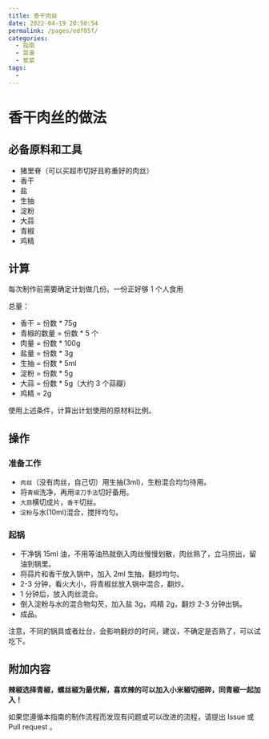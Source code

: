 ```yaml
---
title: 香干肉丝
date: 2022-04-19 20:50:54
permalink: /pages/edf05f/
categories:
  - 指南
  - 菜谱
  - 荤菜
tags:
  - 
---
```

# 香干肉丝的做法

## 必备原料和工具

* 猪里脊（可以买超市切好且称重好的肉丝）
* 香干
* 盐
* 生抽
* 淀粉
* 大蒜
* 青椒
* 鸡精

## 计算

每次制作前需要确定计划做几份。一份正好够 1 个人食用

总量：

* 香干 = 份数 * 75g
* 青椒的数量 = 份数 * 5 个
* 肉量 = 份数 * 100g
* 盐量 = 份数 * 3g
* 生抽 = 份数 * 5ml
* 淀粉 = 份数 * 5g
* 大蒜 = 份数 * 5g（大约 3 个蒜瓣）
* 鸡精 = 2g

使用上述条件，计算出计划使用的原材料比例。

## 操作

### 准备工作

* `肉丝`（没有肉丝，自己切）用生抽(3ml)，生粉混合均匀待用。
* 将`青椒`洗净，再用`滚刀手法`切好备用。
* `大蒜`横切成片，`香干`切丝。
* `淀粉`与水(10ml)混合，搅拌均匀。

### 起锅

* 干净锅 15ml 油，不用等油热就倒入肉丝慢慢划散，肉丝熟了，立马捞出，留油到锅里。
* 将蒜片和香干放入锅中，加入 2ml 生抽，翻炒均匀。
* 2-3 分钟，看火大小，将青椒丝放入锅中混合，翻炒。
* 1 分钟后，放入肉丝混合。
* 倒入淀粉与水的混合物勾芡，加入盐 3g，鸡精 2g，翻炒 2-3 分钟出锅。
* 成品。

注意，不同的锅具或者灶台，会影响翻炒的时间，建议，不确定是否熟了，可以试吃下。

## 附加内容

**辣椒选择青椒，螺丝椒为最优解，喜欢辣的可以加入小米椒切细碎，同青椒一起加入！**

如果您遵循本指南的制作流程而发现有问题或可以改进的流程，请提出 Issue 或 Pull request 。
